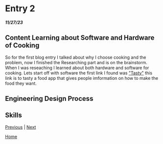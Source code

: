 # Entry 2
##### 11/27/23


## Content Learning about Software and Hardware of Cooking

So for the first blog entry I talked about why I choose cooking and the problem, now I finished the Researching part and is on the brainstorm. When I was reseaching I learned about both hardware and software for cooking. Lets start off with software the first link I found was ["Tasty"](https://tasty.co/) this link is to tasty a food app that gives people imformation on how to make the food they want. 




## Engineering Design Process



## Skills 












































































[Previous](entry01.md) | [Next](entry03.md)

[Home](../README.md)
